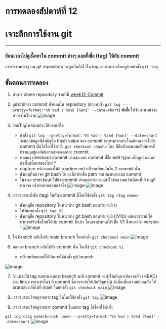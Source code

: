 # การทดลองสัปดาห์ที่ 12 #
# เจาะลึกการใช้งาน git #


---
### ย้อนเวลาไปดูเนื้อหาใน commit ต่างๆ  และตั้งชื่อ (tag) ให้กับ commit ###

การทำงานต่างๆ บน git repository จะถูกบันทึกไว้ใน log เราสามารถเรียกดูด้วยคำสั่ง ```git log```

## ขั้นตอนการทดลอง ##
1. ทำการ clone repository จ่ากที่นี่ [week12-Commit](https://github.com/ComputerLab1-2564/week12-Commit)

2. ดูประวัติการ commit ทั้งหมดใน repository (ด้วยคำสั่ง ```git log --pretty=format:'%h %ad | %s%d [%an]' --date=short```)
   **คำสั่ง** ให้จับภาพหน้าจอมาวางในใบงาน
![image](https://user-images.githubusercontent.com/92082233/142033244-29c68ef8-7f87-4451-abd0-d4270ae6bc71.png)

3. ย้อนไปดูไฟล์ตามประวัติการแก้ไข
    
   * คำสั่ง ```git log --pretty=format:'%h %ad | %s%d [%an]' --date=short``` จะบอกข้อมูลที่สำคัญคือ hash value ของ commit เราสามารถกระโดดย้อนเวลาไปยัง commit นั้นได้โดยใช้คำสั่ง ```git checkout <hash>``` โดย <hash> ก็คือตัวเลขผสมตัวอักษรที่ปรากฏอยู่คอลัมน์แรกสุดของแต่ละ commit
   * ทดลอง checkout commit แรกสุด และ commit ที่ชื่อ edit typo เพื่อดูความแตกต่างในเนื้อหาของไฟล์     *
   * capture หน้าจอของไฟล์ readme.md เปรียบเทียบกันใน 2 commit นั้น
   * สังเกตุที่หน้าจอ git bash ในวงเล็บท้ายชื่อ path จะแสดงหมายเลข commit
   * ในขณะ checkout ไปยัง commit อ่านและทำความเข้าใจข้อความแจ้งเตือนที่ปรากฏที่หน้าจอ อธิบายตามความเข้าใจ 
![image](https://user-images.githubusercontent.com/92082233/142033629-0f1d6900-a2e6-4702-bf41-c8f545be9aa2.png)
 ![image](https://user-images.githubusercontent.com/92082233/142033496-8d950070-acef-4bfc-b287-318b4f2e0c7f.png)
4. เราสามารถตั้งชื่อ (tag) ให้กับ commit นี้โดยใช้คำสั่ง ```git tag <tag name>```
   * สังเกตุชื่อ repository ในหน้าต่าง git bash ตอนท้ายจะมี (<hash number>) 
   * ให้พิมพ์คำสั่ง ```git tag V1``` 
   * สังเกตุชื่อ repository ในหน้าต่าง git bash ตอนท้ายจะมี ((V1))) แสดงว่าระบบได้ทำการสร้างชื่อใหม่ให้กับ commit นี้แล้ว โดนเรากำหนดให้เป็น V1 ซึ่งหมายถึง version 1
![image](https://user-images.githubusercontent.com/92082233/142034221-f198bb7d-ae5e-4763-8aec-f6738e552860.png)

5. ให้ branch กลับไปยัง main branch โดยคำสั่ง ```git checkout main```
![image](https://user-images.githubusercontent.com/92082233/142034581-6cf19c56-5fd0-48c8-9dba-9201dcc637d7.png)

6. ทดลอง branch กลับไปยัง commit นั้น โดยใช้ ```git checkout V1```
    * เปรียบเทียบผลที่ได้กับการใช้คำสั่ง git branch <hash>

![image](https://user-images.githubusercontent.com/92082233/142034548-cfd86c3a-19a3-4b13-b3e9-b08969fc7202.png)

7. ถึงแม้จะใช้ tag name แต่การ branch มาที่ commit จะทำให้เกิดการตัดจากหัว (HEAD) ของ link การกระทำใดๆ ที่ commit นี้อาจจะก่อให้เกิดปัญหาได้ ดังนั้นเพื่อความปลอดภัย ให้ branch กลับไปที่ main โดยคำสั่ง ```git checkout main```
![image](https://user-images.githubusercontent.com/92082233/142034634-d382f859-472b-4798-b470-264f65e6eca8.png)

8. เราสามารถเรียกดูรายการ tag ได้โดยใช้คำสั่ง ```git tag```
![image](https://user-images.githubusercontent.com/92082233/142034697-c99a5b63-8d8a-49ac-aa40-76476aac489b.png)

9. เราสามารถเรียกดูรายการ commit ในแต่ละ tag ได้โดยใช้คำสั่ง 

 ```git log <tag name|branch name> --pretty=format:'%h %ad | %s%d [%an]' --date=short```
![image](https://user-images.githubusercontent.com/92082233/142034805-877c1c20-972f-4866-ba81-a9016b00f23a.png)
